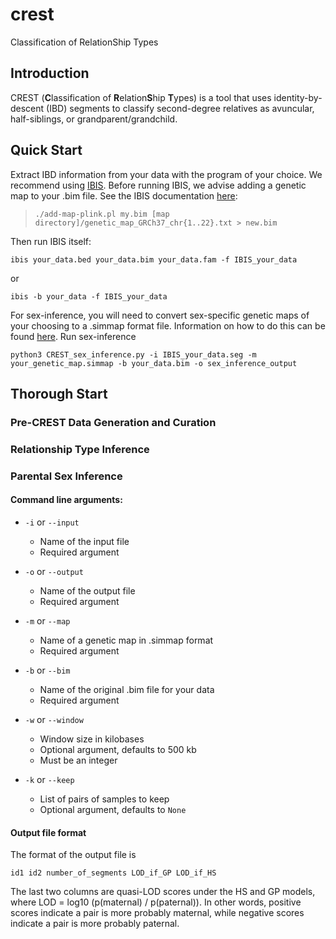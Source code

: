 # crest
Classification of RelationShip Types

## Introduction
CREST (**C**lassification of **R**elation**S**hip **T**ypes) is a tool that uses identity-by-descent (IBD) segments to classify second-degree relatives as avuncular, half-siblings, or grandparent/grandchild.

## Quick Start
Extract IBD information from your data with the program of your choice. 
We recommend using [IBIS](https://github.com/williamslab/ibis).
Before running IBIS, we advise adding a genetic map to your .bim file. See the IBIS documentation [here](https://github.com/williamslab/ibis#Steps-for-running-IBIS):

> `./add-map-plink.pl my.bim [map directory]/genetic_map_GRCh37_chr{1..22}.txt > new.bim`

Then run IBIS itself:
```
ibis your_data.bed your_data.bim your_data.fam -f IBIS_your_data
```
or
```
ibis -b your_data -f IBIS_your_data
```
For sex-inference, you will need to convert sex-specific genetic maps of your choosing to a .simmap format file.
Information on how to do this can be found [here](https://github.com/williamslab/ped-sim#map-file).
Run sex-inference
```
python3 CREST_sex_inference.py -i IBIS_your_data.seg -m your_genetic_map.simmap -b your_data.bim -o sex_inference_output
```
## Thorough Start
### Pre-CREST Data Generation and Curation
### Relationship Type Inference
### Parental Sex Inference
#### Command line arguments:

*  `-i` or `--input`

    * Name of the input file
    * Required argument

* `-o` or `--output`

    * Name of the output file
    * Required argument

* `-m` or `--map`

    * Name of a genetic map in .simmap format
    * Required argument

* `-b` or `--bim`

    * Name of the original .bim file for your data
    * Required argument

* `-w` or `--window`

    * Window size in kilobases
    * Optional argument, defaults to 500 kb
    * Must be an integer

* `-k` or `--keep`

    * List of pairs of samples to keep
    * Optional argument, defaults to `None`

#### Output file format
The format of the output file is
```
id1 id2 number_of_segments LOD_if_GP LOD_if_HS
```
The last two columns are quasi-LOD scores under the HS and GP models, where LOD = log10 (p(maternal) / p(paternal)). In other words,  positive scores indicate a pair is more probably maternal, while negative scores indicate a pair is more probably paternal.
